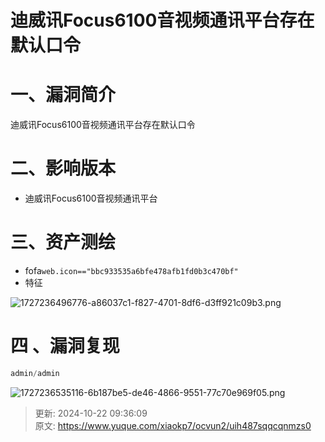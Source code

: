 # 迪威讯Focus6100音视频通讯平台存在默认口令

# 一、漏洞简介
迪威讯Focus6100音视频通讯平台存在默认口令

# 二、影响版本
+ 迪威讯Focus6100音视频通讯平台

# 三、资产测绘
+ fofa`web.icon=="bbc933535a6bfe478afb1fd0b3c470bf"`
+ 特征

![1727236496776-a86037c1-f827-4701-8df6-d3ff921c09b3.png](./img/d_MM-ba6htDUAIze/1727236496776-a86037c1-f827-4701-8df6-d3ff921c09b3-553392.png)

# 四 、漏洞复现
```java
admin/admin
```

![1727236535116-6b187be5-de46-4866-9551-77c70e969f05.png](./img/d_MM-ba6htDUAIze/1727236535116-6b187be5-de46-4866-9551-77c70e969f05-122706.png)



> 更新: 2024-10-22 09:36:09  
> 原文: <https://www.yuque.com/xiaokp7/ocvun2/uih487sqqcqnmzs0>